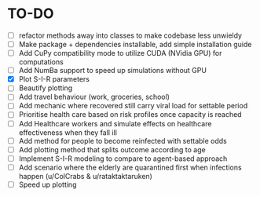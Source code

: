 # TO-DO
- [ ] refactor methods away into classes to make codebase less unwieldy
- [ ] Make package + dependencies installable, add simple installation guide
- [ ] Add CuPy compatibility mode to utilize CUDA (NVidia GPU) for computations
- [ ] Add NumBa support to speed up simulations without GPU
- [X] Plot S-I-R parameters
- [ ] Beautify plotting
- [ ] Add travel behaviour (work, groceries, school)
- [ ] Add mechanic where recovered still carry viral load for settable period
- [ ] Prioritise health care based on risk profiles once capacity is reached
- [ ] Add Healthcare workers and simulate effects on healthcare effectiveness when they fall ill
- [ ] Add method for people to become reinfected with settable odds 
- [ ] Add plotting method that splits outcome according to age
- [ ] Implement S-I-R modeling to compare to agent-based approach
- [ ] Add scenario where the elderly are quarantined first when infections happen (u/ColCrabs & u/rataktaktaruken)
- [ ] Speed up plotting